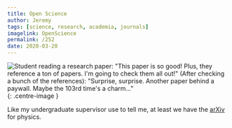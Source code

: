 ```yaml
---
title: Open Science
author: Jeremy
tags: [science, research, academia, journals]
imagelink: OpenScience
permalink: /252
date: 2020-03-20
---
```


![Student reading a research paper: "This paper is so good! Plus, they reference a ton of papers. I'm going to check them all out!" (After checking a bunch of the references): "Surprise, surprise. Another paper behind a paywall. Maybe the 103rd time's a charm..."](https://res.cloudinary.com/dh3hm8pb7/image/upload/c_scale,q_auto:best/v1535842782/Handwaving/Published/OpenScience.png){: .centre-image }

Like my undergraduate supervisor use to tell me, at least we have the [arXiv](https://arxiv.org/) for physics.
